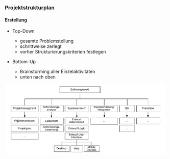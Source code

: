 ### Projektstrukturplan
#### Erstellung

- Top-Down
  - gesamte Problemstellung
  - schrittweise zerlegt
  - vorher Strukturierungskriterien festlegen

- Bottom-Up
  - Brainstorming aller Einzelaktivitäten
  - unten nach oben

![Projektstrukturplan](folien\4_projektorganisation\Projektstrukturplan.png)
